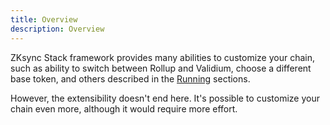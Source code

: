 ```yaml
---
title: Overview
description: Overview
---
```


ZKsync Stack framework provides many abilities to customize your chain, such as ability to switch between Rollup and Validium, choose a different base
token, and others described in the [Running](/zk-stack/running) sections.

However, the extensibility doesn't end here. It's possible to customize your chain even more, although it would require more effort.

